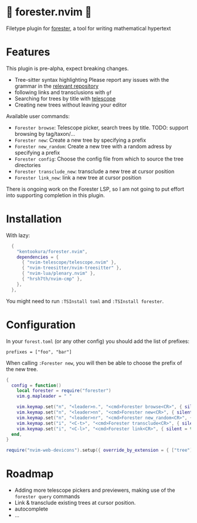 # 🌲 forester.nvim 🌲

Filetype plugin for [forester](https://sr.ht/~jonsterling/forester/), a tool
for writing mathematical hypertext

# Features

This plugin is pre-alpha, expect breaking changes.

- Tree-sitter syntax highlighting
  Please report any issues with the grammar in the [relevant repository](https://github.com/kentookura/tree-sitter-forester)
- following links and transclusions with `gf`
- Searching for trees by title with [telescope](https://github.com/nvim-telescope/telescope.nvim)
- Creating new trees without leaving your editor

Available user commands:

- `Forester browse`: Telescope picker, search trees by title. TODO: support browsing by tag/taxon/...
- `Forester new`: Create a new tree by specifying a prefix
- `Forester new_random`: Create a new tree with a random adress by specifying a prefix
- `Forester config`: Choose the config file from which to source the tree directories
- `Forester transclude_new`: transclude a new tree at cursor position
- `Forester link_new`: link a new tree at cursor position

There is ongoing work on the Forester LSP, so I am not going to put effort into supporting completion in this plugin.

# Installation

With lazy:

```lua
  {
    "kentookura/forester.nvim",
    dependencies = {
      { "nvim-telescope/telescope.nvim" },
      { "nvim-treesitter/nvim-treesitter" },
      { "nvim-lua/plenary.nvim" },
      { "hrsh7th/nvim-cmp" },
    },
  },
```

You might need to run `:TSInstall toml` and `:TSInstall forester`.

# Configuration

In your `forest.toml` (or any other config) you should add the list of
prefixes:

```
prefixes = ["foo", "bar"]
```

When calling `:Forester new`, you will then be able to choose the prefix of the
new tree.

```lua
{
  config = function()
    local forester = require("forester")
    vim.g.mapleader = " "

    vim.keymap.set("n", "<leader>n.", "<cmd>Forester browse<CR>", { silent = true })
    vim.keymap.set("n", "<leader>nn", "<cmd>Forester new<CR>", { silent = true })
    vim.keymap.set("n", "<leader>nr", "<cmd>Forester new_random<CR>", { silent = true })
    vim.keymap.set("i", "<C-t>", "<cmd>Forester transclude<CR>", { silent = true })
    vim.keymap.set("i", "<C-l>", "<cmd>Forester link<CR>", { silent = true })
  end,
}

require("nvim-web-devicons").setup({ override_by_extension = { ["tree"] = { icon = "🌲" } } })
```

# Roadmap

- Adding more telescope pickers and previewers, making use of the `forester query` commands
- Link & transclude existing trees at cursor position.
- autocomplete
- ...
